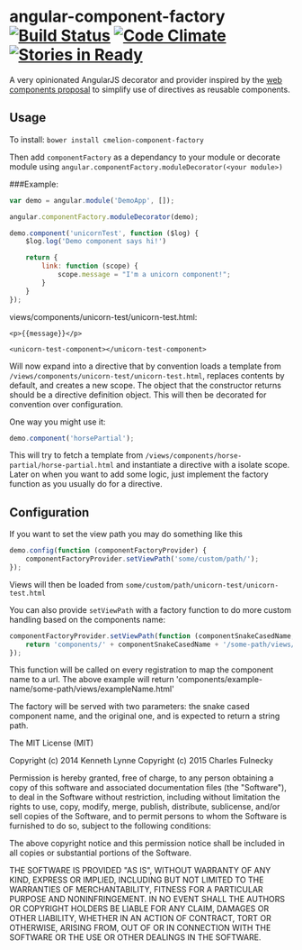 angular-component-factory [![Build Status](https://travis-ci.org/kennethlynne/angular-component-factory.png?branch=master)](https://travis-ci.org/kennethlynne/angular-component-factory) [![Code Climate](https://codeclimate.com/repos/52bc2ac56956806cdb003614/badges/2e65a9f12288f8ec4c3a/gpa.png)](https://codeclimate.com/repos/52bc2ac56956806cdb003614/feed) [![Stories in Ready](https://badge.waffle.io/kennethlynne/angular-component-factory.png?label=ready)](https://waffle.io/kennethlynne/angular-component-factory)  
=========================

A very opinionated AngularJS decorator and provider inspired by the [web components proposal](http://www.w3.org/TR/components-intro/) to simplify use of directives as reusable components.


## Usage
To install: `bower install cmelion-component-factory`

Then add `componentFactory` as a dependancy to your module or decorate module using ```angular.componentFactory.moduleDecorator(<your module>)```

###Example:
```javascript
var demo = angular.module('DemoApp', []);

angular.componentFactory.moduleDecorator(demo);

demo.component('unicornTest', function ($log) {
    $log.log('Demo component says hi!')

    return {
        link: function (scope) {
            scope.message = "I'm a unicorn component!";
        }
    }
});
```

views/components/unicorn-test/unicorn-test.html:
```
<p>{{message}}</p>
```

```
<unicorn-test-component></unicorn-test-component>
```

Will now expand into a directive that by convention loads a template from ```/views/components/unicorn-test/unicorn-test.html```, replaces contents by default, and creates a new scope.
The object that the constructor returns should be a directive definition object. This will then be decorated for convention over configuration.

One way you might use it:

```javascript
demo.component('horsePartial');
```

This will try to fetch a template from `/views/components/horse-partial/horse-partial.html` and instantiate a directive with a isolate scope.
Later on when you want to add some logic, just implement the factory function as you usually do for a directive.

## Configuration
If you want to set the view path you may do something like this
```javascript
demo.config(function (componentFactoryProvider) {
    componentFactoryProvider.setViewPath('some/custom/path/');
});
```
Views will then be loaded from
`some/custom/path/unicorn-test/unicorn-test.html`

You can also provide `setViewPath` with a factory function to do more custom handling based on the components name:

```javascript
componentFactoryProvider.setViewPath(function (componentSnakeCasedName, componentName) {
    return 'components/' + componentSnakeCasedName + '/some-path/views/' + componentName + '.html';
});
```
This function will be called on every registration to map the component name to a url.
The above example will return 'components/example-name/some-path/views/exampleName.html'

The factory will be served with two parameters: the snake cased component name, and the original one, and is expected to return a string path.

The MIT License (MIT)

Copyright (c) 2014 Kenneth Lynne
Copyright (c) 2015 Charles Fulnecky

Permission is hereby granted, free of charge, to any person obtaining a copy of
this software and associated documentation files (the "Software"), to deal in
the Software without restriction, including without limitation the rights to
use, copy, modify, merge, publish, distribute, sublicense, and/or sell copies of
the Software, and to permit persons to whom the Software is furnished to do so,
subject to the following conditions:

The above copyright notice and this permission notice shall be included in all
copies or substantial portions of the Software.

THE SOFTWARE IS PROVIDED "AS IS", WITHOUT WARRANTY OF ANY KIND, EXPRESS OR
IMPLIED, INCLUDING BUT NOT LIMITED TO THE WARRANTIES OF MERCHANTABILITY, FITNESS
FOR A PARTICULAR PURPOSE AND NONINFRINGEMENT. IN NO EVENT SHALL THE AUTHORS OR
COPYRIGHT HOLDERS BE LIABLE FOR ANY CLAIM, DAMAGES OR OTHER LIABILITY, WHETHER
IN AN ACTION OF CONTRACT, TORT OR OTHERWISE, ARISING FROM, OUT OF OR IN
CONNECTION WITH THE SOFTWARE OR THE USE OR OTHER DEALINGS IN THE SOFTWARE.

